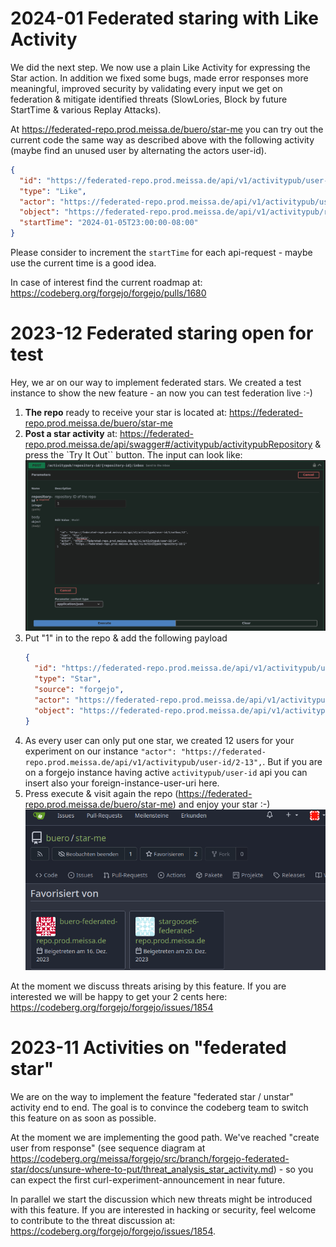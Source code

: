 # 2024-01 Federated staring with Like Activity

We did the next step. We now use a plain Like Activity for expressing the Star action.
In addition we fixed some bugs, made error responses more meaningful, improved security by validating every input we get on federation & mitigate identified threats (SlowLories, Block by future StartTime & various Replay Attacks).

At https://federated-repo.prod.meissa.de/buero/star-me you can try out the current code the same way as described above with the following activity (maybe find an unused user by alternating the actors user-id).

``` json
{
  "id": "https://federated-repo.prod.meissa.de/api/v1/activitypub/user-id/1/outbox/12",
  "type": "Like",
  "actor": "https://federated-repo.prod.meissa.de/api/v1/activitypub/user-id/12",
  "object": "https://federated-repo.prod.meissa.de/api/v1/activitypub/repository-id/1",
  "startTime": "2024-01-05T23:00:00-08:00"
}
```

Please consider to increment the `startTime` for each api-request - maybe use the current time is a good idea.

In case of interest find the current roadmap at: https://codeberg.org/forgejo/forgejo/pulls/1680

# 2023-12 Federated staring open for test

Hey, we ar on our way to implement federated stars. We created a test instance to show the new feature - an now you can test federation live :-)

1. **The repo** ready to receive your star is located at: https://federated-repo.prod.meissa.de/buero/star-me
2. **Post a star activity** at: https://federated-repo.prod.meissa.de/api/swagger#/activitypub/activitypubRepository & press the `Try It Out`` button. The input can look like: ![star-via-api.png](star-via-api.png)
3. Put "1" in to the repo & add the following payload   
    ``` json
    {
      "id": "https://federated-repo.prod.meissa.de/api/v1/activitypub/user-id/1/outbox/12",
      "type": "Star",
      "source": "forgejo",
      "actor": "https://federated-repo.prod.meissa.de/api/v1/activitypub/user-id/14",
      "object": "https://federated-repo.prod.meissa.de/api/v1/activitypub/repository-id/1"
    }
    ```
4. As every user can only put one star, we created 12 users for your experiment on our instance `"actor": "https://federated-repo.prod.meissa.de/api/v1/activitypub/user-id/2-13",`. But if you are on a forgejo instance having active `activitypub/user-id` api you can insert also your foreign-instance-user-uri here.
5. Press execute & visit again the repo (https://federated-repo.prod.meissa.de/buero/star-me) and enjoy your star :-) ![find-your-new-star](find-your-new-star.png)

At the moment we discuss threats arising by this feature. If you are interested we will be happy to get your 2 cents here: https://codeberg.org/forgejo/forgejo/issues/1854

# 2023-11 Activities on "federated star"

We are on the way to implement the feature "federated star / unstar" activity end to end. The goal is to convince the codeberg team to switch this feature on as soon as possible.

At the moment we are implementing the good path. We've reached "create user from response" (see sequence diagram at https://codeberg.org/meissa/forgejo/src/branch/forgejo-federated-star/docs/unsure-where-to-put/threat_analysis_star_activity.md) - so you can expect the first curl-experiment-announcement in near future.

In parallel we start the discussion which new threats might be introduced with this feature. If you are interested in hacking or security, feel welcome to contribute to the threat discussion at: https://codeberg.org/forgejo/forgejo/issues/1854.
